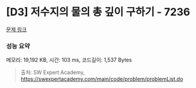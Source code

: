 # [D3] 저수지의 물의 총 깊이 구하기 - 7236 

[문제 링크](https://swexpertacademy.com/main/code/problem/problemDetail.do?contestProbId=AWlTKTUqCN8DFAVS) 

### 성능 요약

메모리: 19,192 KB, 시간: 103 ms, 코드길이: 1,537 Bytes



> 출처: SW Expert Academy, https://swexpertacademy.com/main/code/problem/problemList.do